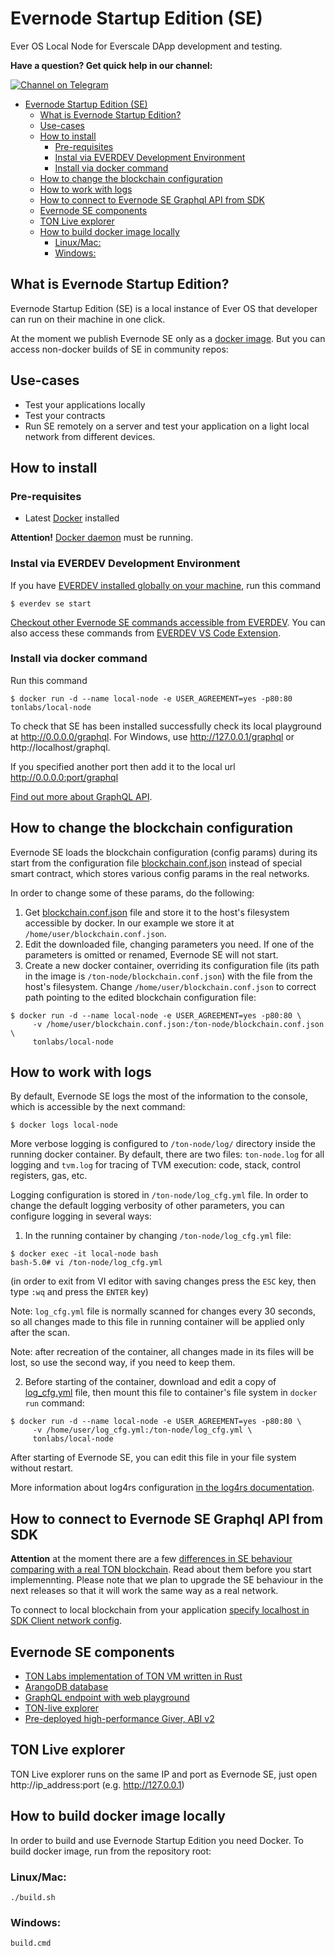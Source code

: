 # Evernode Startup Edition (SE)

Ever OS Local Node for Everscale DApp development and testing.  

**Have a question? Get quick help in our channel:**

[![Channel on Telegram](https://img.shields.io/badge/chat-on%20telegram-9cf.svg)](https://t.me/ton_sdk) 

- [Evernode Startup Edition (SE)](#evernode-startup-edition-se)
  - [What is Evernode Startup Edition?](#what-is-evernode-startup-edition)
  - [Use-cases](#use-cases)
  - [How to install](#how-to-install)
    - [Pre-requisites](#pre-requisites)
    - [Instal via EVERDEV Development Environment](#instal-via-everdev-development-environment)
    - [Install via docker command](#install-via-docker-command)
  - [How to change the blockchain configuration](#how-to-change-the-blockchain-configuration)
  - [How to work with logs](#how-to-work-with-logs)
  - [How to connect to Evernode SE Graphql API from SDK](#how-to-connect-to-evernode-se-graphql-api-from-sdk)
  - [Evernode SE components](#evernode-se-components)
  - [TON Live explorer](#ton-live-explorer)
  - [How to build docker image locally](#how-to-build-docker-image-locally)
    - [Linux/Mac:](#linuxmac)
    - [Windows:](#windows)


## What is Evernode Startup Edition?

Evernode Startup Edition (SE) is a local instance of Ever OS that developer can run on their machine in one click.   

At the moment we publish Evernode SE only as a [docker image](https://hub.docker.com/r/tonlabs/local-node). 
But you can access non-docker builds of SE in community repos:


## Use-cases

- Test your applications locally
- Test your contracts
- Run SE remotely on a server and test your application on a light local network from different devices.


## How to install

### Pre-requisites

- Latest [Docker](https://www.docker.com/get-started) installed

**Attention!** [Docker daemon](https://www.docker.com/get-started) must be running. 

### Instal via EVERDEV Development Environment

If you have [EVERDEV installed globally on your machine](https://github.com/tonlabs/everdev), run this command

```commandline
$ everdev se start
```
[Checkout other Evernode SE commands accessible from EVERDEV](https://docs.ton.dev/86757ecb2/p/54722f-tonos-se). 
You can also access these commands from [EVERDEV VS Code Extension](https://github.com/tonlabs/tondev-vscode).


### Install via docker command

Run this command 

```commandline
$ docker run -d --name local-node -e USER_AGREEMENT=yes -p80:80 tonlabs/local-node
```

To check that SE has been installed successfully check its local playground at http://0.0.0.0/graphql. 
For Windows, use http://127.0.0.1/graphql or http://localhost/graphql. 

If you specified another port then add it to the local url http://0.0.0.0:port/graphql

[Find out more about GraphQL API](https://docs.ton.dev/86757ecb2/p/793337-graphql-api). 

## How to change the blockchain configuration

Evernode SE loads the blockchain configuration (config params) during its start from the configuration file 
[blockchain.conf.json](docker/ton-node/blockchain.conf.json) instead of special smart contract, which stores 
various config params in the real networks.

In order to change some of these params, do the following:
1. Get [blockchain.conf.json](docker/ton-node/blockchain.conf.json) file and store it to the host's filesystem 
   accessible by docker. In our example we store it at `/home/user/blockchain.conf.json`.
2. Edit the downloaded file, changing parameters you need. If one of the parameters is omitted or renamed, Evernode SE will not start.
3. Create a new docker container, overriding its configuration file 
   (its path in the image is `/ton-node/blockchain.conf.json`) with the file from the host's filesystem. 
   Change `/home/user/blockchain.conf.json` to correct path pointing to the edited blockchain configuration file:
```commandline
$ docker run -d --name local-node -e USER_AGREEMENT=yes -p80:80 \
     -v /home/user/blockchain.conf.json:/ton-node/blockchain.conf.json \
     tonlabs/local-node
```

## How to work with logs

By default, Evernode SE logs the most of the information to the console, which is accessible by the next command:
```commandline
$ docker logs local-node
```

More verbose logging is configured to `/ton-node/log/` directory inside the running docker container. 
By default, there are two files: `ton-node.log` for all logging and `tvm.log` for tracing of TVM execution: 
code, stack, control registers, gas, etc.

Logging configuration is stored in `/ton-node/log_cfg.yml` file. In order to change the default logging verbosity of 
other parameters, you can configure logging in several ways:
1. In the running container by changing `/ton-node/log_cfg.yml` file:

```commandline
$ docker exec -it local-node bash
bash-5.0# vi /ton-node/log_cfg.yml
```
(in order to exit from VI editor with saving changes press the `ESC` key, then type `:wq` and press the `ENTER` key)

Note: `log_cfg.yml` file is normally scanned for changes every 30 seconds, so all changes made to this file in running 
      container will be applied only after the scan.

Note: after recreation of the container, all changes made in its files will be lost, so use the second way, if you need 
      to keep them. 

2. Before starting of the container, download and edit a copy of [log_cfg.yml](./docker/ton-node/log_cfg.yml) file, then 
   mount this file to container's file system in `docker run` command:
```commandline
$ docker run -d --name local-node -e USER_AGREEMENT=yes -p80:80 \
     -v /home/user/log_cfg.yml:/ton-node/log_cfg.yml \
     tonlabs/local-node
```
After starting of Evernode SE, you can edit this file in your file system without restart.

More information about log4rs configuration [in the log4rs documentation](https://docs.rs/log4rs/1.0.0/log4rs/).


## How to connect to Evernode SE Graphql API from SDK

**Attention** at the moment there are a few [differences in SE behaviour comparing with a real TON blockchain](https://docs.ton.dev/86757ecb2/p/683279-difference-in-behaviour). Read about them before you start implemennting. Please note that we plan to upgrade the SE behaviour in the next releases so that it will work the same way as a real network.  

To connect to local blockchain from your application [specify localhost in SDK Client network config](https://docs.ton.dev/86757ecb2/p/5328db-tonclient).


## Evernode SE components

* [TON Labs implementation of TON VM written in Rust](https://github.com/tonlabs/ton-labs-vm)
* [ArangoDB database](https://www.arangodb.com/)
* [GraphQL endpoint with web playground](https://docs.ton.dev/86757ecb2/p/793337-graphql-api)
* [TON-live explorer](https://ton.live)
* [Pre-deployed high-performance Giver, ABI v2](contracts)


## TON Live explorer

TON Live explorer runs on the same IP and port as Evernode SE, just open http://ip_address:port (e.g. http://127.0.0.1)


## How to build docker image locally

In order to build and use Evernode Startup Edition you need Docker.
To build docker image, run from the repository root:


### Linux/Mac:

```commandline
./build.sh
```

### Windows:

```commandline
build.cmd
```
